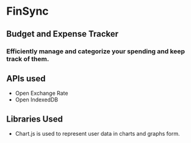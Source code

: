 # FinSync

## Budget and Expense Tracker
### Efficiently manage and categorize your spending and keep track of them.

## APIs used
- Open Exchange Rate
- Open IndexedDB

## Libraries Used
- Chart.js is used to represent user data in charts and graphs form.

